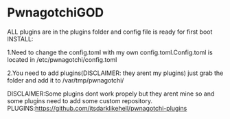# PwnagotchiGOD
ALL plugins are in the plugins folder and config file is ready for first boot
INSTALL:

1.Need to change the config.toml with my own config.toml.Config.toml is located in /etc/pwnagotchi/config.toml

2.You need to add plugins(DISCLAIMER: they arent my plugins) just grab the folder and add it to /var/tmp/pwnagotchi/

DISCLAIMER:Some plugins dont work propely but they arent mine so and some plugins need to add some custom repository.
PLUGINS:https://github.com/itsdarklikehell/pwnagotchi-plugins
